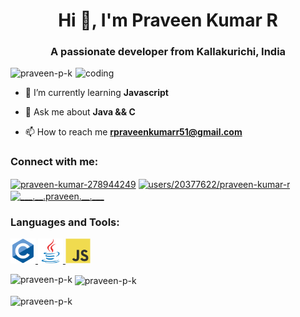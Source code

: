 <h1 align="center">Hi 👋, I'm Praveen Kumar R</h1>
<h3 align="center">A passionate developer from Kallakurichi, India</h3>

<img align="right" alt="coding" width="400" src="https://media.giphy.com/media/qgQUggAC3Pfv687qPC/giphy.gif">

<p align="left"> <img src="https://komarev.com/ghpvc/?username=praveen-p-k&label=Profile%20views&color=0e75b6&style=flat" alt="praveen-p-k" /> </p>

- 🌱 I’m currently learning **Javascript**

- 💬 Ask me about **Java && C**

- 📫 How to reach me **rpraveenkumarr51@gmail.com**

<h3 align="left">Connect with me:</h3>
<p align="left">
<a href="https://linkedin.com/in/praveen-kumar-278944249" target="blank"><img align="center" src="https://raw.githubusercontent.com/rahuldkjain/github-profile-readme-generator/master/src/images/icons/Social/linked-in-alt.svg" alt="praveen-kumar-278944249" height="30" width="40" /></a>
<a href="https://stackoverflow.com/users/users/20377622/praveen-kumar-r" target="blank"><img align="center" src="https://raw.githubusercontent.com/rahuldkjain/github-profile-readme-generator/master/src/images/icons/Social/stack-overflow.svg" alt="users/20377622/praveen-kumar-r" height="30" width="40" /></a>
<a href="https://instagram.com/___.__.praveen.__.___" target="blank"><img align="center" src="https://raw.githubusercontent.com/rahuldkjain/github-profile-readme-generator/master/src/images/icons/Social/instagram.svg" alt="___.__.praveen.__.___" height="30" width="40" /></a>
</p>

<h3 align="left">Languages and Tools:</h3>
<p align="left"> <a href="https://www.cprogramming.com/" target="_blank" rel="noreferrer"> <img src="https://raw.githubusercontent.com/devicons/devicon/master/icons/c/c-original.svg" alt="c" width="40" height="40"/> </a> <a href="https://www.java.com" target="_blank" rel="noreferrer"> <img src="https://raw.githubusercontent.com/devicons/devicon/master/icons/java/java-original.svg" alt="java" width="40" height="40"/> </a> <a href="https://developer.mozilla.org/en-US/docs/Web/JavaScript" target="_blank" rel="noreferrer"> <img src="https://raw.githubusercontent.com/devicons/devicon/master/icons/javascript/javascript-original.svg" alt="javascript" width="40" height="40"/> </a> </p>

<p><img align="left" src="https://github-readme-stats.vercel.app/api/top-langs?username=praveen-p-k&show_icons=true&locale=en&layout=compact" alt="praveen-p-k" /></p>

<p>&nbsp;<img align="center" src="https://github-readme-stats.vercel.app/api?username=praveen-p-k&show_icons=true&locale=en" alt="praveen-p-k" /></p>

<p><img align="center" src="https://github-readme-streak-stats.herokuapp.com/?user=praveen-p-k&" alt="praveen-p-k" /></p>

